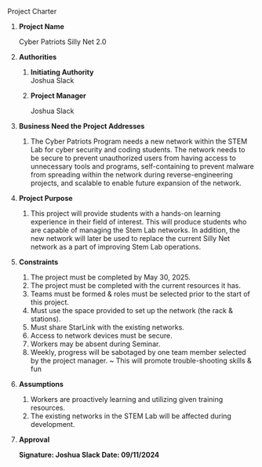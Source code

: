 Project Charter

1. **Project Name**

   Cyber Patriots Silly Net 2.0

2. **Authorities**  
   1. **Initiating Authority**  
      Joshua Slack  
   2. **Project Manager**

		Joshua Slack

3. **Business Need the Project Addresses**  
   1. The Cyber Patriots Program needs a new network within the STEM Lab for cyber security and coding students. The network needs to be secure to prevent unauthorized users from having access to unnecessary tools and programs, self-containing to prevent malware from spreading within the network during reverse-engineering projects, and scalable to enable future expansion of the network.

4. **Project Purpose**  
   1.  This project will provide students with a hands-on learning experience in their field of interest. This will produce students who are capable of managing the Stem Lab networks. In addition, the new network will later be used to replace the current Silly Net network as a part of improving Stem Lab operations.

5. **Constraints**  
   1. The project must be completed by May 30, 2025\.  
   2. The project must be completed with the current resources it has.  
   3. Teams must be formed & roles must be selected prior to the start of this project.  
   4. Must use the space provided to set up the network (the rack & stations).  
   5. Must share StarLink with the existing networks.  
   6. Access to network devices must be secure.  
   7. Workers may be absent during Seminar.  
   8. Weekly, progress will be sabotaged by one team member selected by the project manager. \~ This will promote trouble-shooting skills & fun

6. **Assumptions**  
   1. Workers are proactively learning and utilizing given training resources.  
   2. The existing networks in the STEM Lab will be affected during development.

7. **Approval**  
     
   **Signature: Joshua Slack						 Date: 09/11/2024**
